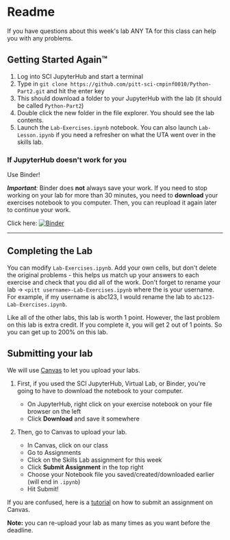 # Readme

If you have questions about this week's lab ANY TA for this class can help you with any problems.

## Getting Started Again™

1. Log into SCI JupyterHub and start a terminal
2. Type in `git clone https://github.com/pitt-sci-cmpinf0010/Python-Part2.git` and hit the enter key
3. This should download a folder to your JupyterHub with the lab (it should be called `Python-Part2`)
4. Double click the new folder in the file explorer. You should see the lab contents.
5. Launch the `Lab-Exercises.ipynb` notebook. You can also launch `Lab-Lesson.ipynb` if you need a refresher on what the UTA went over in the skills lab.

### If JupyterHub doesn't work for you

Use Binder!

_**Important**:_ Binder does **not** always save your work. If you need to stop working on your lab for more than 30 minutes, you need to **download** your exercises notebook to you computer. Then, you can reupload it again later to continue your work.

Click here: [![Binder](https://mybinder.org/badge_logo.svg)](https://mybinder.org/v2/gh/pitt-sci-cmpinf0010/Python-Part2/HEAD)

---

## Completing the Lab

You can modify `Lab-Exercises.ipynb`. Add your own cells, but don't delete the original problems - this helps us match up your answers to each exercise and check that you did all of the work. Don't forget to rename your lab -> `<pitt username>-Lab-Exercises.ipynb` where the <pitt username> is your username. For example, if my username is abc123, I would rename the lab to `abc123-Lab-Exercises.ipynb`.

Like all of the other labs, this lab is worth 1 point. However, the last problem on this lab is extra credit. If you complete it, you will get 2 out of 1 points. So you can get up to 200% on this lab.

## Submitting your lab

We will use [Canvas](canvas.pitt.edu) to let you upload your labs. 

1. First, if you used the SCI JupyterHub, Virtual Lab, or Binder, you're going to have to download the notebook to your computer.
    * On JupyterHub, right click on your exercise notebook on your file browser on the left
    * Click **Download** and save it somewhere

2. Then, go to Canvas to upload your lab.
    * In Canvas, click on our class
    * Go to Assignments
    * Click on the Skills Lab assignment for this week
    * Click **Submit Assignment** in the top right
    * Choose your Notebook file you saved/created/downloaded earlier (will end in `.ipynb`)
    * Hit Submit!

If you are confused, here is a [tutorial](https://community.canvaslms.com/t5/Student-Guide/How-do-I-upload-a-file-as-an-assignment-submission-in-Canvas/ta-p/274) on how to submit an assignment on Canvas.

**Note:** you can re-upload your lab as many times as you want before the deadline.